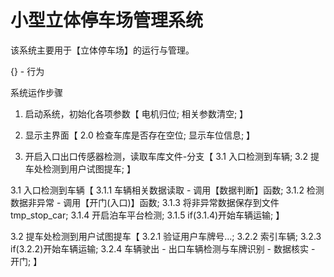 # 小型立体停车场管理系统

该系统主要用于【立体停车场】的运行与管理。

{} - 行为

系统运作步骤
1. 启动系统，初始化各项参数【
    电机归位;
    相关参数清空;
】
2. 显示主界面【
    2.0 检查车库是否存在空位;
    显示车位信息;
】

3. 开启入口出口传感器检测，读取车库文件-分支【
    3.1 入口检测到车辆;
    3.2 提车处检测到用户试图提车;
】

3.1 入口检测到车辆【
    3.1.1 车辆相关数据读取 - 调用【数据判断】函数;
    3.1.2 检测数据非异常 - 调用【开门(入口)】函数;
    3.1.3 将非异常数据保存到文件 tmp_stop_car;
    3.1.4 开启泊车平台检测;
    3.1.5 if(3.1.4)开始车辆运输;
】

3.2 提车处检测到用户试图提车【
    3.2.1 验证用户车牌号...;
    3.2.2 索引车辆;
    3.2.3 if(3.2.2)开始车辆运输;
    3.2.4 车辆驶出 - 出口车辆检测与车牌识别 - 数据核实 - 开门;
】